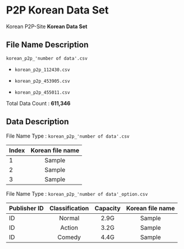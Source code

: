 # P2P Korean Data Set

Korean P2P-Site **Korean Data Set**

## File Name Description

```korean_p2p_'number of data'.csv```

- ```korean_p2p_112430.csv``` 

- ```korean_p2p_453905.csv```

- ```korean_p2p_455011.csv```

Total Data Count : **611,346**

## Data Description

File Name Type : ```korean_p2p_'number of data'.csv```

| Index | Korean file name |
| ----- |:-------------:|
| 1     | Sample        |
| 2     | Sample        |
| 3     | Sample        |

File Name Type : ```korean_p2p_'number of data'_option.csv```

| Publisher ID |Classification |Capacity| Korean file name |
| ----- |:-------------:|:-------------:|:-------------:|
| ID    | Normal  | 2.9G | Sample        |
| ID    | Action |3.2G |Sample        |
| ID    | Comedy | 4.4G| Sample        |
